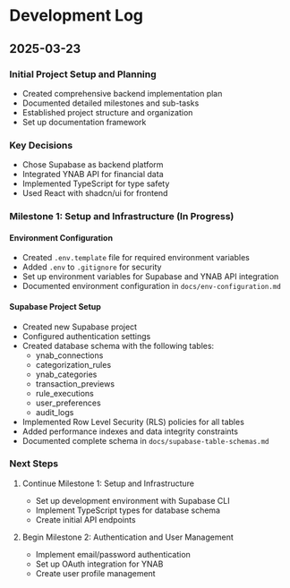 # Development Log

## 2025-03-23

### Initial Project Setup and Planning
- Created comprehensive backend implementation plan
- Documented detailed milestones and sub-tasks
- Established project structure and organization
- Set up documentation framework

### Key Decisions
- Chose Supabase as backend platform
- Integrated YNAB API for financial data
- Implemented TypeScript for type safety
- Used React with shadcn/ui for frontend

### Milestone 1: Setup and Infrastructure (In Progress)
#### Environment Configuration
- Created `.env.template` file for required environment variables
- Added `.env` to `.gitignore` for security
- Set up environment variables for Supabase and YNAB API integration
- Documented environment configuration in `docs/env-configuration.md`

#### Supabase Project Setup
- Created new Supabase project
- Configured authentication settings
- Created database schema with the following tables:
  - ynab_connections
  - categorization_rules
  - ynab_categories
  - transaction_previews
  - rule_executions
  - user_preferences
  - audit_logs
- Implemented Row Level Security (RLS) policies for all tables
- Added performance indexes and data integrity constraints
- Documented complete schema in `docs/supabase-table-schemas.md`

### Next Steps
1. Continue Milestone 1: Setup and Infrastructure
   - Set up development environment with Supabase CLI
   - Implement TypeScript types for database schema
   - Create initial API endpoints

2. Begin Milestone 2: Authentication and User Management
   - Implement email/password authentication
   - Set up OAuth integration for YNAB
   - Create user profile management
